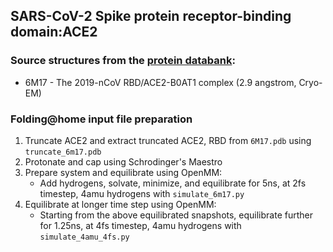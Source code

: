 ## SARS-CoV-2 Spike protein receptor-binding domain:ACE2

### Source structures from the [protein databank](http://rcsb.org): 
* 6M17 - The 2019-nCoV RBD/ACE2-B0AT1 complex (2.9 angstrom, Cryo-EM)

### Folding@home input file preparation 
1. Truncate ACE2 and extract truncated ACE2, RBD from `6M17.pdb` using `truncate_6m17.pdb`
2. Protonate and cap using Schrodinger's Maestro
3. Prepare system and equilibrate using OpenMM:
    - Add hydrogens, solvate, minimize, and equilibrate for 5ns, at 2fs timestep, 4amu hydrogens with `simulate_6m17.py`
4. Equilibrate at longer time step using OpenMM:
    - Starting from the above equilibrated snapshots, equilibrate further for 1.25ns, at 4fs timestep, 4amu hydrogens with `simulate_4amu_4fs.py`
